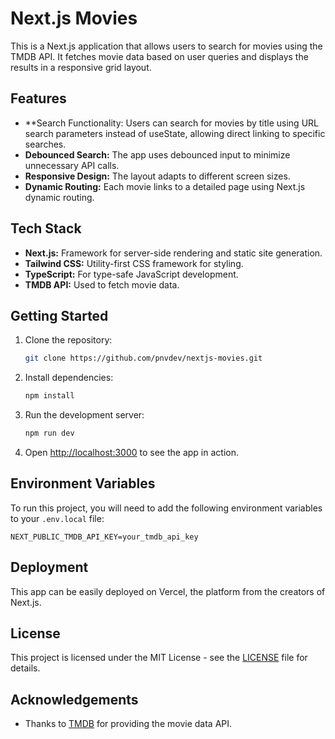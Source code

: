 # Next.js Movies

This is a Next.js application that allows users to search for movies using the TMDB API. It fetches movie data based on user queries and displays the results in a responsive grid layout.

## Features

- **Search Functionality: Users can search for movies by title using URL search parameters instead of useState, allowing direct linking to specific searches.
- **Debounced Search:** The app uses debounced input to minimize unnecessary API calls.
- **Responsive Design:** The layout adapts to different screen sizes.
- **Dynamic Routing:** Each movie links to a detailed page using Next.js dynamic routing.

## Tech Stack

- **Next.js:** Framework for server-side rendering and static site generation.
- **Tailwind CSS:** Utility-first CSS framework for styling.
- **TypeScript:** For type-safe JavaScript development.
- **TMDB API:** Used to fetch movie data.

## Getting Started

1. Clone the repository:
   ```bash
   git clone https://github.com/pnvdev/nextjs-movies.git
   ```
2. Install dependencies:
   ```bash
   npm install
   ```
3. Run the development server:
   ```bash
   npm run dev
   ```
4. Open [http://localhost:3000](http://localhost:3000) to see the app in action.

## Environment Variables

To run this project, you will need to add the following environment variables to your `.env.local` file:

```env
NEXT_PUBLIC_TMDB_API_KEY=your_tmdb_api_key
```

## Deployment

This app can be easily deployed on Vercel, the platform from the creators of Next.js.

## License

This project is licensed under the MIT License - see the [LICENSE](./LICENSE) file for details.

## Acknowledgements

- Thanks to [TMDB](https://www.themoviedb.org/) for providing the movie data API.
